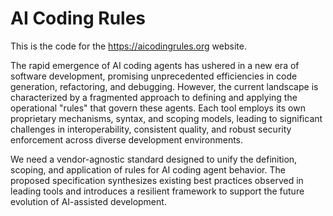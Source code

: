 # AI Coding Rules

This is the code for the https://aicodingrules.org website.


The rapid emergence of AI coding agents has ushered in a new era of software development, promising unprecedented efficiencies in code generation, refactoring, and debugging. However, the current landscape is characterized by a fragmented approach to defining and applying the operational "rules" that govern these agents. Each tool employs its own proprietary mechanisms, syntax, and scoping models, leading to significant challenges in interoperability, consistent quality, and robust security enforcement across diverse development environments.

We need a vendor-agnostic standard designed to unify the definition, scoping, and application of rules for AI coding agent behavior. The proposed specification synthesizes existing best practices observed in leading tools and introduces a resilient framework to support the future evolution of AI-assisted development.


